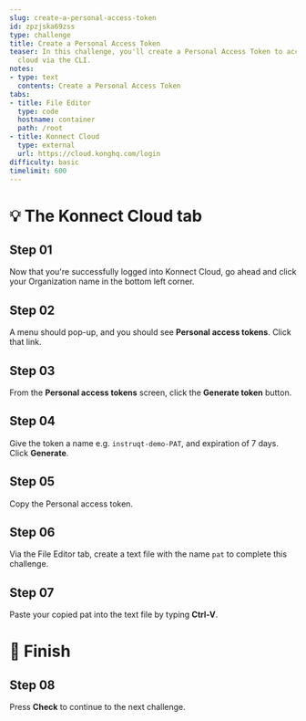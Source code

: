 ```yaml
---
slug: create-a-personal-access-token
id: zpzjska69zss
type: challenge
title: Create a Personal Access Token
teaser: In this challenge, you'll create a Personal Access Token to access Konnect
  cloud via the CLI.
notes:
- type: text
  contents: Create a Personal Access Token
tabs:
- title: File Editor
  type: code
  hostname: container
  path: /root
- title: Konnect Cloud
  type: external
  url: https://cloud.konghq.com/login
difficulty: basic
timelimit: 600
---
```

💡 The Konnect Cloud tab
================

## Step 01
Now that you're successfully logged into Konnect Cloud, go ahead and click your Organization name in the bottom left corner.

## Step 02
A menu should pop-up, and you should see **Personal access tokens**.  Click that link.

## Step 03
From the **Personal access tokens** screen, click the **Generate token** button.

## Step 04
Give the token a name e.g. `instruqt-demo-PAT`, and expiration of 7 days.  Click **Generate**.

## Step 05
Copy the Personal access token.

## Step 06
Via the File Editor tab, create a text file with the name `pat` to complete this challenge.

## Step 07
Paste your copied pat into the text file by typing **Ctrl-V**.

🏁 Finish
=========

## Step 08
Press **Check** to continue to the next challenge.